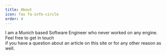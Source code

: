 ```yaml
---
title: About
icon: fas fa-info-circle
order: 4
---
```


I am a Munich based Software Engineer who never worked on any engine. Feel free to get in touch  
if you have a question about an article on this site or for any other reason as well.
